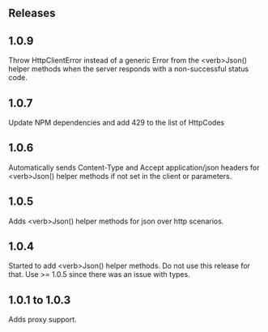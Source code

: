 ## Releases

## 1.0.9
Throw HttpClientError instead of a generic Error from the \<verb>Json() helper methods when the server responds with a non-successful status code. 

## 1.0.7
Update NPM dependencies and add 429 to the list of HttpCodes

## 1.0.6
Automatically sends Content-Type and Accept application/json headers for \<verb>Json() helper methods if not set in the client or parameters.

## 1.0.5
Adds \<verb>Json() helper methods for json over http scenarios.

## 1.0.4
Started to add \<verb>Json() helper methods.  Do not use this release for that.  Use >= 1.0.5 since there was an issue with types.

## 1.0.1 to 1.0.3
Adds proxy support.